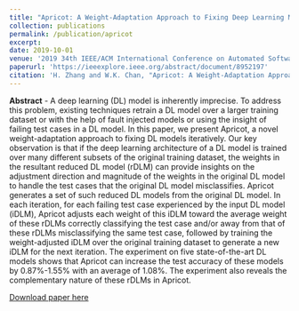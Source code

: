 ```yaml
---
title: "Apricot: A Weight-Adaptation Approach to Fixing Deep Learning Models"
collection: publications
permalink: /publication/apricot
excerpt:
date: 2019-10-01
venue: '2019 34th IEEE/ACM International Conference on Automated Software Engineering (ASE)'
paperurl: 'https://ieeexplore.ieee.org/abstract/document/8952197'
citation: 'H. Zhang and W.K. Chan, "Apricot: A Weight-Adaptation Approach to Fixing Deep Learning Models," In Proc. 34th IEEE/ACM International Conference on Automated Software Engineering (ASE), 2019, pp. 376-387.'
---
```

**Abstract** - A deep learning (DL) model is inherently imprecise. To address this problem, existing techniques retrain a DL model over a larger training dataset or with the help of fault injected models or using the insight of failing test cases in a DL model. In this paper, we present Apricot, a novel weight-adaptation approach to fixing DL models iteratively. Our key observation is that if the deep learning architecture of a DL model is trained over many different subsets of the original training dataset, the weights in the resultant reduced DL model (rDLM) can provide insights on the adjustment direction and magnitude of the weights in the original DL model to handle the test cases that the original DL model misclassifies. Apricot generates a set of such reduced DL models from the original DL model. In each iteration, for each failing test case experienced by the input DL model (iDLM), Apricot adjusts each weight of this iDLM toward the average weight of these rDLMs correctly classifying the test case and/or away from that of these rDLMs misclassifying the same test case, followed by training the weight-adjusted iDLM over the original training dataset to generate a new iDLM for the next iteration. The experiment on five state-of-the-art DL models shows that Apricot can increase the test accuracy of these models by 0.87%-1.55% with an average of 1.08%. The experiment also reveals the complementary nature of these rDLMs in Apricot.

[Download paper here](https://ieeexplore.ieee.org/abstract/document/8952197)